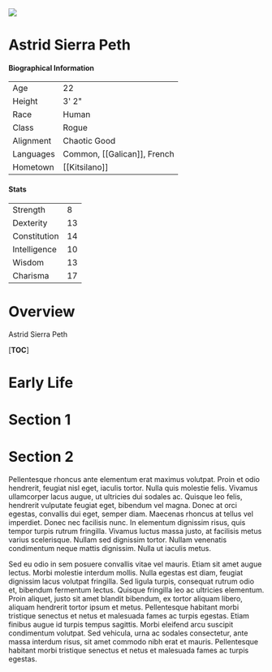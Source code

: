 <div class='person-panel'>
    <div class='person-image'>
        <img class='image' src='https://ih1.redbubble.net/image.2275668365.5399/st,small,507x507-pad,600x600,f8f8f8.jpg'></img>
    </div>
    <div class='person-name'>
        <h1>Astrid Sierra Peth</h1>
    </div>
    <div class='info-section'>
        <div class='section-header'>
            <h4>Biographical Information</h4>
        </div>
        <div class='info'>
            <table>
                <tbody>
                    <tr>
                        <td>Age</td>
                        <td>22</td>
                    </tr>
                    <tr>
                        <td>Height</td>
                        <td>3' 2"</td>
                    </tr>
                    <tr>
                        <td>Race</td>
                        <td>Human</td>
                    </tr>
                    <tr>
                        <td>Class</td>
                        <td>Rogue</td>
                    </tr>
                    <tr>
                        <td>Alignment</td>
                        <td>Chaotic Good</td>
                    </tr>
                    <tr>
                        <td>Languages</td>
                        <td>Common, [[Galican]], French</td>
                    </tr>
                    <tr>
                        <td>Hometown</td>
                        <td>[[Kitsilano]]</td>
                    </tr>
                </tbody>
            </table>
        </div>
    </div>
    <div class='info-section'>
        <div class='section-header'>
            <h4>Stats</h4>
        </div>
        <div class='info'>
            <table>
                <tbody>
                    <tr>
                        <td>Strength</td>
                        <td>8</td>
                    </tr>
                    <tr>
                        <td>Dexterity</td>
                        <td>13</td>
                    </tr>
                    <tr>
                        <td>Constitution</td>
                        <td>14</td>
                    </tr>
                    <tr>
                        <td>Intelligence</td>
                        <td>10</td>
                    </tr>
                    <tr>
                        <td>Wisdom</td>
                        <td>13</td>
                    </tr>
                    <tr>
                        <td>Charisma</td>
                        <td>17</td>
                    </tr>
                </tbody>
            </table>
        </div>
    </div>
</div>

# Overview
Astrid Sierra Peth

[__TOC__]

# Early Life

# Section 1

# Section 2
Pellentesque rhoncus ante elementum erat maximus volutpat. Proin et odio hendrerit, feugiat nisl eget, iaculis tortor. Nulla quis molestie felis. Vivamus ullamcorper lacus augue, ut ultricies dui sodales ac. Quisque leo felis, hendrerit vulputate feugiat eget, bibendum vel magna. Donec at orci egestas, convallis dui eget, semper diam. Maecenas rhoncus at tellus vel imperdiet. Donec nec facilisis nunc. In elementum dignissim risus, quis tempor turpis rutrum fringilla. Vivamus luctus massa justo, at facilisis metus varius scelerisque. Nullam sed dignissim tortor. Nullam venenatis condimentum neque mattis dignissim. Nulla ut iaculis metus.  

Sed eu odio in sem posuere convallis vitae vel mauris. Etiam sit amet augue lectus. Morbi molestie interdum mollis. Nulla egestas est diam, feugiat dignissim lacus volutpat fringilla. Sed ligula turpis, consequat rutrum odio et, bibendum fermentum lectus. Quisque fringilla leo ac ultricies elementum. Proin aliquet, justo sit amet blandit bibendum, ex tortor aliquam libero, aliquam hendrerit tortor ipsum et metus. Pellentesque habitant morbi tristique senectus et netus et malesuada fames ac turpis egestas. Etiam finibus augue id turpis tempus sagittis. Morbi eleifend arcu suscipit condimentum volutpat. Sed vehicula, urna ac sodales consectetur, ante massa interdum risus, sit amet commodo nibh erat et mauris. Pellentesque habitant morbi tristique senectus et netus et malesuada fames ac turpis egestas.
